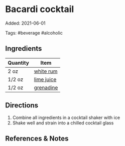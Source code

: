 # Bacardi cocktail

Added: 2021-06-01

Tags: #beverage #alcoholic

## Ingredients

| Quantity | Item                                        |
| -------- | ------------------------------------------- |
| 2 oz     | [white rum](../_ingredients/rum.md)   |
| 1/2 oz   | [lime juice](../_ingredients/lime-juice.md) |
| 1/2 oz   | [grenadine](../_ingredients/grenadine.md)   |

## Directions

1. Combine all ingredients in a cocktail shaker with ice
2. Shake well and strain into a chilled cocktail glass

## References & Notes

[^1]: [Original recipe](https://www.thespruceeats.com/bacardi-cocktail-recipe-759282)
